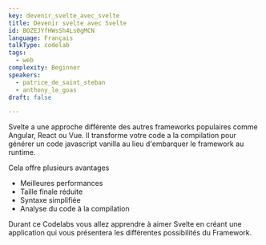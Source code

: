 ```yaml
---
key: devenir_svelte_avec_svelte
title: Devenir svelte avec Svelte
id: BOZEJYfHWsSh4Ls0gMCN
language: Français
talkType: codelab
tags:
  - web
complexity: Beginner
speakers:
  - patrice_de_saint_steban
  - anthony_le_goas
draft: false

---
```


Svelte a une approche différente des autres frameworks populaires comme Angular, React ou Vue. Il transforme votre code a la compilation pour générer un code javascript vanilla au lieu d'embarquer le framework au runtime.

Cela offre plusieurs avantages
- Meilleures performances
- Taille finale réduite
- Syntaxe simplifiée
- Analyse du code à la compilation

Durant ce Codelabs vous allez apprendre à aimer Svelte en créant une application qui vous présentera les différentes possibilités du Framework.
